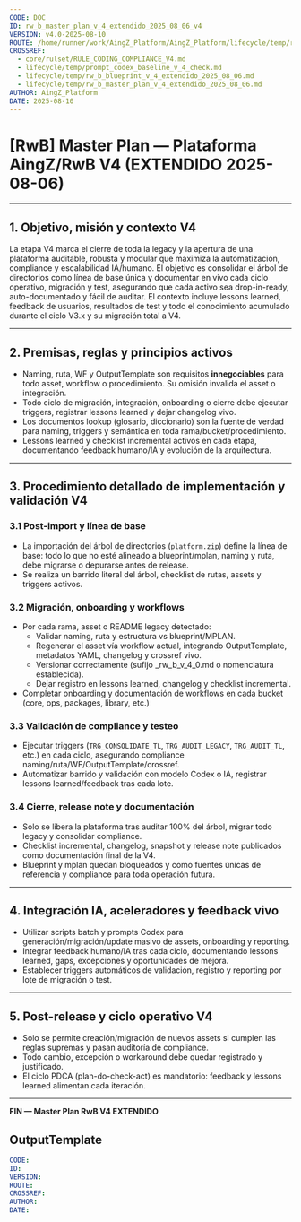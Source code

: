 ```yaml
---
CODE: DOC
ID: rw_b_master_plan_v_4_extendido_2025_08_06_v4
VERSION: v4.0-2025-08-10
ROUTE: /home/runner/work/AingZ_Platform/AingZ_Platform/lifecycle/temp/rw_b_master_plan_v_4_extendido_2025_08_06.md
CROSSREF:
  - core/rulset/RULE_CODING_COMPLIANCE_V4.md
  - lifecycle/temp/prompt_codex_baseline_v_4_check.md
  - lifecycle/temp/rw_b_blueprint_v_4_extendido_2025_08_06.md
  - lifecycle/temp/rw_b_master_plan_v_4_extendido_2025_08_06.md
AUTHOR: AingZ_Platform
DATE: 2025-08-10
---
```

# [RwB] Master Plan — Plataforma AingZ/RwB V4 (EXTENDIDO 2025-08-06)

---

## 1. Objetivo, misión y contexto V4
La etapa V4 marca el cierre de toda la legacy y la apertura de una plataforma auditable, robusta y modular que maximiza la automatización, compliance y escalabilidad IA/humano. El objetivo es consolidar el árbol de directorios como línea de base única y documentar en vivo cada ciclo operativo, migración y test, asegurando que cada activo sea drop-in-ready, auto-documentado y fácil de auditar. El contexto incluye lessons learned, feedback de usuarios, resultados de test y todo el conocimiento acumulado durante el ciclo V3.x y su migración total a V4.

---

## 2. Premisas, reglas y principios activos
- Naming, ruta, WF y OutputTemplate son requisitos **innegociables** para todo asset, workflow o procedimiento. Su omisión invalida el asset o integración.
- Todo ciclo de migración, integración, onboarding o cierre debe ejecutar triggers, registrar lessons learned y dejar changelog vivo.
- Los documentos lookup (glosario, diccionario) son la fuente de verdad para naming, triggers y semántica en toda rama/bucket/procedimiento.
- Lessons learned y checklist incremental activos en cada etapa, documentando feedback humano/IA y evolución de la arquitectura.

---

## 3. Procedimiento detallado de implementación y validación V4
### 3.1 Post-import y línea de base
- La importación del árbol de directorios (`platform.zip`) define la línea de base: todo lo que no esté alineado a blueprint/mplan, naming y ruta, debe migrarse o depurarse antes de release.
- Se realiza un barrido literal del árbol, checklist de rutas, assets y triggers activos.

### 3.2 Migración, onboarding y workflows
- Por cada rama, asset o README legacy detectado:
  - Validar naming, ruta y estructura vs blueprint/MPLAN.
  - Regenerar el asset vía workflow actual, integrando OutputTemplate, metadatos YAML, changelog y crossref vivo.
  - Versionar correctamente (sufijo _rw_b_v_4_0.md o nomenclatura establecida).
  - Dejar registro en lessons learned, changelog y checklist incremental.
- Completar onboarding y documentación de workflows en cada bucket (core, ops, packages, library, etc.)

### 3.3 Validación de compliance y testeo
- Ejecutar triggers (`TRG_CONSOLIDATE_TL`, `TRG_AUDIT_LEGACY`, `TRG_AUDIT_TL`, etc.) en cada ciclo, asegurando compliance naming/ruta/WF/OutputTemplate/crossref.
- Automatizar barrido y validación con modelo Codex o IA, registrar lessons learned/feedback tras cada lote.

### 3.4 Cierre, release note y documentación
- Solo se libera la plataforma tras auditar 100% del árbol, migrar todo legacy y consolidar compliance.
- Checklist incremental, changelog, snapshot y release note publicados como documentación final de la V4.
- Blueprint y mplan quedan bloqueados y como fuentes únicas de referencia y compliance para toda operación futura.

---

## 4. Integración IA, aceleradores y feedback vivo
- Utilizar scripts batch y prompts Codex para generación/migración/update masivo de assets, onboarding y reporting.
- Integrar feedback humano/IA tras cada ciclo, documentando lessons learned, gaps, excepciones y oportunidades de mejora.
- Establecer triggers automáticos de validación, registro y reporting por lote de migración o test.

---

## 5. Post-release y ciclo operativo V4
- Solo se permite creación/migración de nuevos assets si cumplen las reglas supremas y pasan auditoría de compliance.
- Todo cambio, excepción o workaround debe quedar registrado y justificado.
- El ciclo PDCA (plan-do-check-act) es mandatorio: feedback y lessons learned alimentan cada iteración.

---

**FIN — Master Plan RwB V4 EXTENDIDO**

## OutputTemplate
```yaml
CODE:
ID:
VERSION:
ROUTE:
CROSSREF:
AUTHOR:
DATE:
```
